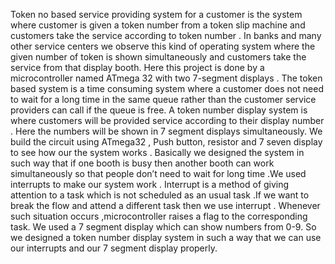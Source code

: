 Token no based service providing system for a customer is the system where customer is given a token number from a token slip machine and customers take the service according to token number . In banks 
and many other service centers we observe this kind of operating system where the given number of token is shown simultaneously and customers take the service from that display booth. Here this project is done 
by a microcontroller named ATmega 32 with two 7-segment displays . The token based system is a time consuming system where a customer does not need to wait for a long time in the same queue rather than 
the customer service providers can call if the queue is free.
A token number display system is where customers will be provided service according to their display number . Here the numbers will be shown in 7 segment displays simultaneously. We build the circuit 
using ATmega32 , Push button, resistor and 7 seven display to see how our the system works . Basically we designed the system in such way that if one booth is busy then another booth can work simultaneously 
so that people don’t need to wait for long time .We used interrupts to make our system work . Interrupt is a method of giving attention to a task which is not scheduled as an usual task .If we want to break the flow and attend a different task then we use interrupt . Whenever such situation occurs ,microcontroller raises a flag to the corresponding task. We 
used a 7 segment display which can show numbers from 0-9. So we designed a token number display system in such a way that we can use our interrupts and our 7 segment display properly.
